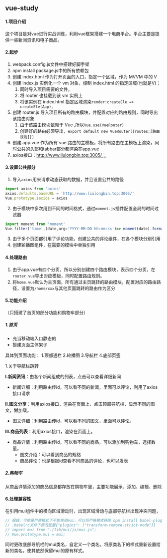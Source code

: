 ## vue-study

#### 1.项目介绍	

这个项目是对vue进行实战训练，利用vue框架搭建一个电商平台。平台主要是提供一些新闻资讯和电子商品。

#### 2.起步

1. webpack.config.js文件中搭建好脚手架
2. npm install package.js中的所有依赖包
3. 创建 index.html 作为打开页面的入口，指定一个区域，作为 MVVM 中的 V
4. 创建 index.js 实例化一个 vm 对象，控制 index.html 的指定区域(也就是V)；
   1. 同时导入项目需要的文件，
   2. 将 router 也挂载到该 vm 实例上
   3. 将该实例在 index.html 指定区域渲染`render:createEle => createEle(App),`
5. 创建 router.js 导入项目所有的路由模块，并配置对应的路由规则，同时导出该路由对象
   1. 由于该路由模块依赖于 Vue ,所以`Vue.use(VueRouter)`
   2. 创建好的路由必须导出，`export default new VueRouter({routes:[路由规则]})`
6. 创建 app.vue 作为所有 vue 路由的主模板，将所有路由在主模板上渲染，同时公共的头部和tabbar部分都渲染在app.vue
7. axios接口：http://www.liulongbin.top:3005/；

#### 3.设置公共部分

1. 导入`axios`用来请求动态获取的数据，并且设置公共的路径

```javascript
import axios from 'axios'
axios.defaults.baseURL = 'http://www.liulongbin.top:3005/'
Vue.prototype.$axios = axios
```

2. 由于模块中多次用到不同的时间格式，通过`moment.js`插件配置全局的时间过滤器

```javascript
import moment from 'moment'
Vue.filter('time',(date,arg='YYYY-MM-DD hh:mm:ss')=> moment(date).format(arg))
```

3. 由于多个页面都引用了评论功能，创建公共的评论组件，在各个模块分别引用
4. 创建轮播图组件，在需要的模块中单独引用

#### 4.处理路由

1. 由于app.vue有四个分页，所以分别创建四个路由模块，表示四个分页，在 `router.vue`导出对应模板，同时配置路由规则。
2. 将`home.vue`默认为主页面，所有通过主页跳转的路由模块，配置对应的路由路径，设置为`/home/xxx`与其他页面跳转的路由作为区分



#### 5.功能介绍

（只搭建了首页的部分功能和购物车部分）

##### 1.首页

- 充当移动端入口静态的
- 搭建页面主体架子

 具体到页面功能：
 	1.顶部通栏
 	2.轮播图
 	3.导航栏
 	4.底部页签

1.关于导航栏跳转

**I.新闻资讯**：由各个新闻组成的列表，点击可以查看详细新闻

- 新闻详细：利用路由传id，可以看不同的新闻，里面可以评论，利用了axios接口请求



**II.图文分享**：利用axios接口，渲染在页面上，点击顶部导航栏，显示不同的图文，懒加载。

- 图文详细：利用路由传id，可以看不同的图文，里面可以评论。



**III.商品列表**：利用axios接口，渲染在页面上。

- 商品详情：利用路由传id，可以看不同的商品，可以添加到购物车，选择数量。
  - 图文介绍：可以看到商品的规格
  - 商品评论：也是根据id查看不同商品的评论，也可以发表

##### 2.购物车

从商品详情添加的商品信息都存放在购物车里，主要功能展示、添加、编辑、删除



#### 6.处理兼容性

在引用mui组件中的横向区域滑动时，出现区域滑动与底部导航栏出现冲突问题，

```javascript
// 报错，可能是严格模式下不能使用mui，可以将严格模式移除 npm install babel-plugin-transform-remove-strict-mode
// .babelrc文件下修改配置{"plugins": ["transform-remove-strict-mode"]}
// import mui from "./lib/mui/js/mui.js";
// Vue.prototype.mui = mui;
```

同时更改底部导航栏的mui类名，自定义一个类名。将原类名下的样式重新设置给新的类名，使其依然保留mui的原有样式。



### 